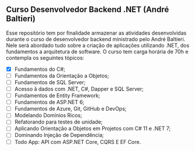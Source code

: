 ## Curso Desenvolvedor Backend .NET (André Baltieri)

Esse repositório tem por finalidade armazenar as atividades desenvolvidas durante o curso de desenvolvedor backend ministrado pelo André Baltieri. Nele será abordado tudo sobre a criação de aplicações utilizando .NET, dos fundamentos a arquitetura de software. O curso tem carga horária de 70h e contempla os seguintes tópicos:

- [x] Fundamentos do C#;
- [ ] Fundamentos da Orientação a Objetos;
- [ ] Fundamentos de SQL Server;
- [ ] Acesso ã dados com .NET, C#, Dapper e SQL Server;
- [ ] Fundamentos de Entity Framework;
- [ ] Fundamentos de ASP.NET 6;
- [ ] Fundamentos de Azure, Git, GitHub e DevOps;
- [ ] Modelando Domínios Ricos;
- [ ] Refatorando para testes de unidade;
- [ ] Aplicando Orientação a Objetos em Projetos com C# 11 e .NET 7;
- [ ] Dominando Injeção de Dependência;
- [ ] Todo App: API com ASP.NET Core, CQRS E EF Core.
